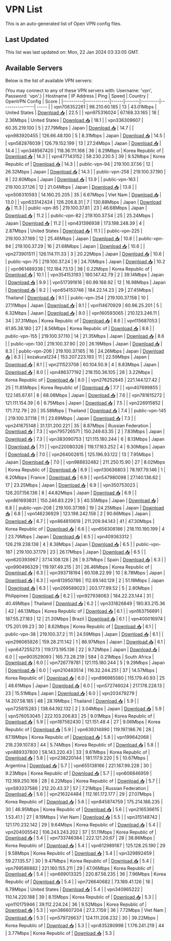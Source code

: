 # VPN List

This is an auto-generated list of Open VPN config files.

## Last Updated

This list was last updated on: Mon, 22 Jan 2024 03:33:05 GMT.

## Available Servers

Below is the list of available VPN servers:

(You may connect to any of these VPN servers with: Username: 'vpn', Password: 'vpn'.)
| Hostname | IP Address | Ping | Speed | Country | OpenVPN Config | Score |
|----------|------------|------|-------|---------|----------------| ----- |
| vpn708352261 | 98.210.60.185 | 13 | 43.01Mbps | United States | [Download 📥](./configs/server_0_US.ovpn) | 22.5 |
| vpn975316024 | 67.168.33.165 | 18 | 2.36Mbps | United States | [Download 📥](./configs/server_1_US.ovpn) | 18.1 |
| vpn336309607 | 60.35.219.100 | 5 | 27.79Mbps | Japan | [Download 📥](./configs/server_2_JP.ovpn) | 14.7 |
| vpn983920455 | 126.66.48.100 | 5 | 8.31Mbps | Japan | [Download 📥](./configs/server_3_JP.ovpn) | 14.5 |
| vpn582876039 | 126.79.152.199 | 13 | 27.24Mbps | Japan | [Download 📥](./configs/server_4_JP.ovpn) | 14.4 |
| vpn348567420 | 118.36.111.168 | 36 | 8.29Mbps | Korea Republic of | [Download 📥](./configs/server_5_KR.ovpn) | 14.3 |
| vpn477143152 | 58.230.230.5 | 39 | 9.52Mbps | Korea Republic of | [Download 📥](./configs/server_6_KR.ovpn) | 14.3 |
| public-vpn-94 | 219.100.37.56 | 12 | 26.32Mbps | Japan | [Download 📥](./configs/server_7_JP.ovpn) | 14.3 |
| public-vpn-258 | 219.100.37.190 | 8 | 22.60Mbps | Japan | [Download 📥](./configs/server_8_JP.ovpn) | 13.9 |
| public-vpn-163 | 219.100.37.126 | 12 | 21.04Mbps | Japan | [Download 📥](./configs/server_9_JP.ovpn) | 13.8 |
| vpn506310593 | 14.160.25.205 | 35 | 6.67Mbps | Viet Nam | [Download 📥](./configs/server_10_VN.ovpn) | 13.0 |
| vpn633142424 | 126.206.8.31 | 7 | 130.88Mbps | Japan | [Download 📥](./configs/server_11_JP.ovpn) | 11.3 |
| public-vpn-85 | 219.100.37.81 | 23 | 46.68Mbps | Japan | [Download 📥](./configs/server_12_JP.ovpn) | 11.2 |
| public-vpn-82 | 219.100.37.54 | 25 | 25.24Mbps | Japan | [Download 📥](./configs/server_13_JP.ovpn) | 11.2 |
| vpn431396938 | 173.198.248.39 | 4 | 2.87Mbps | United States | [Download 📥](./configs/server_14_US.ovpn) | 11.1 |
| public-vpn-225 | 219.100.37.169 | 12 | 25.46Mbps | Japan | [Download 📥](./configs/server_15_JP.ovpn) | 10.8 |
| public-vpn-84 | 219.100.37.29 | 16 | 21.68Mbps | Japan | [Download 📥](./configs/server_16_JP.ovpn) | 10.6 |
| vpn273901511 | 126.114.111.33 | 3 | 20.22Mbps | Japan | [Download 📥](./configs/server_17_JP.ovpn) | 10.6 |
| public-vpn-75 | 219.100.37.24 | 9 | 24.70Mbps | Japan | [Download 📥](./configs/server_18_JP.ovpn) | 10.2 |
| vpn961489338 | 112.184.73.13 | 38 | 0.22Mbps | Korea Republic of | [Download 📥](./configs/server_19_KR.ovpn) | 10.1 |
| vpn354153193 | 180.147.42.79 | 2 | 39.14Mbps | Japan | [Download 📥](./configs/server_20_JP.ovpn) | 9.9 |
| vpn517391616 | 60.99.168.92 | 12 | 16.98Mbps | Japan | [Download 📥](./configs/server_21_JP.ovpn) | 9.2 |
| vpn654153746 | 184.22.14.23 | 29 | 27.45Mbps | Thailand | [Download 📥](./configs/server_22_TH.ovpn) | 9.1 |
| public-vpn-254 | 219.100.37.158 | 10 | 27.11Mbps | Japan | [Download 📥](./configs/server_23_JP.ovpn) | 9.1 |
| vpn114670929 | 60.96.25.201 | 5 | 6.32Mbps | Japan | [Download 📥](./configs/server_24_JP.ovpn) | 9.0 |
| vpn160593065 | 210.123.246.11 | 34 | 37.31Mbps | Korea Republic of | [Download 📥](./configs/server_25_KR.ovpn) | 8.6 |
| vpn115687053 | 61.85.38.180 | 27 | 8.56Mbps | Korea Republic of | [Download 📥](./configs/server_26_KR.ovpn) | 8.6 |
| public-vpn-155 | 219.100.37.110 | 14 | 21.35Mbps | Japan | [Download 📥](./configs/server_27_JP.ovpn) | 8.6 |
| public-vpn-130 | 219.100.37.90 | 20 | 26.19Mbps | Japan | [Download 📥](./configs/server_28_JP.ovpn) | 8.3 |
| public-vpn-206 | 219.100.37.165 | 16 | 24.26Mbps | Japan | [Download 📥](./configs/server_29_JP.ovpn) | 8.3 |
| kozakura1234 | 153.207.223.193 | 11 | 22.59Mbps | Japan | [Download 📥](./configs/server_30_JP.ovpn) | 8.1 |
| vpn211523708 | 60.104.50.9 | 4 | 8.83Mbps | Japan | [Download 📥](./configs/server_31_JP.ovpn) | 8.0 |
| vpn486377192 | 218.150.36.105 | 28 | 3.22Mbps | Korea Republic of | [Download 📥](./configs/server_32_KR.ovpn) | 8.0 |
| vpn276252845 | 221.144.127.42 | 25 | 11.85Mbps | Korea Republic of | [Download 📥](./configs/server_33_KR.ovpn) | 7.7 |
| vpn407699855 | 122.145.67.61 | 8 | 68.08Mbps | Japan | [Download 📥](./configs/server_34_JP.ovpn) | 7.6 |
| vpn781615272 | 121.111.154.39 | 6 | 6.75Mbps | Japan | [Download 📥](./configs/server_35_JP.ovpn) | 7.5 |
| vpn226915852 | 171.7.12.79 | 20 | 35.58Mbps | Thailand | [Download 📥](./configs/server_36_TH.ovpn) | 7.4 |
| public-vpn-145 | 219.100.37.118 | 11 | 23.69Mbps | Japan | [Download 📥](./configs/server_37_JP.ovpn) | 7.3 |
| vpn241675148 | 31.131.200.221 | 35 | 8.87Mbps | Russian Federation | [Download 📥](./configs/server_38_RU.ovpn) | 7.3 |
| vpn795726571 | 150.249.63.35 | 2 | 7.83Mbps | Japan | [Download 📥](./configs/server_39_JP.ovpn) | 7.3 |
| vpn383090753 | 121.115.180.244 | 6 | 8.13Mbps | Japan | [Download 📥](./configs/server_40_JP.ovpn) | 7.1 |
| vpn220080326 | 118.17.163.252 | 4 | 9.30Mbps | Japan | [Download 📥](./configs/server_41_JP.ovpn) | 7.0 |
| vpn264002615 | 125.196.93.122 | 13 | 7.95Mbps | Japan | [Download 📥](./configs/server_42_JP.ovpn) | 7.0 |
| vpn988832482 | 211.250.15.90 | 27 | 8.02Mbps | Korea Republic of | [Download 📥](./configs/server_43_KR.ovpn) | 6.9 |
| vpn130636803 | 78.197.79.146 | 1 | 6.20Mbps | France | [Download 📥](./configs/server_44_FR.ovpn) | 6.9 |
| vpn547980098 | 27.140.136.62 | 17 | 23.25Mbps | Japan | [Download 📥](./configs/server_45_JP.ovpn) | 6.9 |
| vpn350753023 | 126.207.156.136 | 8 | 44.82Mbps | Japan | [Download 📥](./configs/server_46_JP.ovpn) | 6.9 |
| vpn861693831 | 150.246.83.229 | 3 | 40.55Mbps | Japan | [Download 📥](./configs/server_47_JP.ovpn) | 6.8 |
| public-vpn-208 | 219.100.37.166 | 19 | 24.25Mbps | Japan | [Download 📥](./configs/server_48_JP.ovpn) | 6.8 |
| vpn146236929 | 123.198.242.158 | 2 | 90.66Mbps | Japan | [Download 📥](./configs/server_49_JP.ovpn) | 6.7 |
| vpn864810618 | 211.209.94.143 | 41 | 47.30Mbps | Korea Republic of | [Download 📥](./configs/server_50_KR.ovpn) | 6.6 |
| vpn656308186 | 218.110.190.199 | 4 | 23.79Mbps | Japan | [Download 📥](./configs/server_51_JP.ovpn) | 6.5 |
| vpn409363312 | 126.219.238.138 | 4 | 8.38Mbps | Japan | [Download 📥](./configs/server_52_JP.ovpn) | 6.5 |
| public-vpn-187 | 219.100.37.179 | 23 | 26.17Mbps | Japan | [Download 📥](./configs/server_53_JP.ovpn) | 6.5 |
| vpn620393967 | 37.14.108.128 | 26 | 9.37Mbps | Spain | [Download 📥](./configs/server_54_ES.ovpn) | 6.3 |
| vpn990496329 | 119.197.49.215 | 31 | 26.46Mbps | Korea Republic of | [Download 📥](./configs/server_55_KR.ovpn) | 6.3 |
| vpn393718194 | 60.108.22.99 | 10 | 8.78Mbps | Japan | [Download 📥](./configs/server_56_JP.ovpn) | 6.3 |
| vpn813950786 | 112.69.140.129 | 2 | 51.18Mbps | Japan | [Download 📥](./configs/server_57_JP.ovpn) | 6.3 |
| vpn269589023 | 203.177.99.52 | 5 | 2.80Mbps | Philippines | [Download 📥](./configs/server_58_PH.ovpn) | 6.2 |
| vpn927938063 | 184.22.23.144 | 31 | 40.49Mbps | Thailand | [Download 📥](./configs/server_59_TH.ovpn) | 6.2 |
| vpn331826849 | 180.83.215.36 | 42 | 46.13Mbps | Korea Republic of | [Download 📥](./configs/server_60_KR.ovpn) | 6.1 |
| vpn163756691 | 187.55.27.183 | 12 | 21.20Mbps | Brazil | [Download 📥](./configs/server_61_BR.ovpn) | 6.1 |
| vpn400016974 | 175.201.99.23 | 30 | 8.62Mbps | Korea Republic of | [Download 📥](./configs/server_62_KR.ovpn) | 6.1 |
| public-vpn-38 | 219.100.37.2 | 11 | 24.59Mbps | Japan | [Download 📥](./configs/server_63_JP.ovpn) | 6.1 |
| vpn296065826 | 159.28.211.142 | 1 | 86.97Mbps | Japan | [Download 📥](./configs/server_64_JP.ovpn) | 6.1 |
| vpn647255273 | 119.173.195.136 | 22 | 9.72Mbps | Japan | [Download 📥](./configs/server_65_JP.ovpn) | 6.0 |
| vpn903529093 | 165.73.28.219 | 584 | 0.21Mbps | South Africa | [Download 📥](./configs/server_66_ZA.ovpn) | 6.0 |
| vpn726778781 | 121.115.180.244 | 5 | 9.29Mbps | Japan | [Download 📥](./configs/server_67_JP.ovpn) | 6.0 |
| vpn210483514 | 116.32.244.251 | 37 | 14.57Mbps | Korea Republic of | [Download 📥](./configs/server_68_KR.ovpn) | 6.0 |
| vpn896985580 | 115.179.40.93 | 25 | 48.61Mbps | Japan | [Download 📥](./configs/server_69_JP.ovpn) | 6.0 |
| vpn572746024 | 217.178.228.13 | 23 | 15.51Mbps | Japan | [Download 📥](./configs/server_70_JP.ovpn) | 6.0 |
| vpn203479279 | 14.207.58.185 | 48 | 28.19Mbps | Thailand | [Download 📥](./configs/server_71_TH.ovpn) | 5.9 |
| vpn725815283 | 138.64.192.132 | 2 | 3.04Mbps | Japan | [Download 📥](./configs/server_72_JP.ovpn) | 5.9 |
| vpn576053045 | 222.103.206.83 | 25 | 9.01Mbps | Korea Republic of | [Download 📥](./configs/server_73_KR.ovpn) | 5.9 |
| vpn187582430 | 121.151.48.4 | 27 | 9.06Mbps | Korea Republic of | [Download 📥](./configs/server_74_KR.ovpn) | 5.9 |
| vpn639314890 | 119.197.186.76 | 28 | 67.19Mbps | Korea Republic of | [Download 📥](./configs/server_75_KR.ovpn) | 5.8 |
| vpn199642068 | 218.239.107.83 | 44 | 5.74Mbps | Korea Republic of | [Download 📥](./configs/server_76_KR.ovpn) | 5.8 |
| vpn889337800 | 58.143.220.43 | 33 | 9.61Mbps | Korea Republic of | [Download 📥](./configs/server_77_KR.ovpn) | 5.8 |
| vpn238220144 | 181.117.9.220 | 5 | 10.67Mbps | Argentina | [Download 📥](./configs/server_78_AR.ovpn) | 5.7 |
| vpn655138166 | 221.167.99.228 | 30 | 9.23Mbps | Korea Republic of | [Download 📥](./configs/server_79_KR.ovpn) | 5.7 |
| vpn606846959 | 112.169.250.168 | 28 | 6.22Mbps | Korea Republic of | [Download 📥](./configs/server_80_KR.ovpn) | 5.7 |
| vpn593337586 | 212.20.43.37 | 57 | 7.21Mbps | Russian Federation | [Download 📥](./configs/server_81_RU.ovpn) | 5.6 |
| vpn216324484 | 112.161.172.177 | 29 | 27.07Mbps | Korea Republic of | [Download 📥](./configs/server_82_KR.ovpn) | 5.6 |
| vpn845874759 | 175.214.186.235 | 30 | 46.95Mbps | Korea Republic of | [Download 📥](./configs/server_83_KR.ovpn) | 5.6 |
| vpn216536615 | 1.53.41.1 | 27 | 9.19Mbps | Viet Nam | [Download 📥](./configs/server_84_VN.ovpn) | 5.5 |
| vpn315148742 | 121.170.232.142 | 29 | 9.64Mbps | Korea Republic of | [Download 📥](./configs/server_85_KR.ovpn) | 5.4 |
| vpn204005542 | 106.243.243.202 | 37 | 51.11Mbps | Korea Republic of | [Download 📥](./configs/server_86_KR.ovpn) | 5.4 |
| vpn733746384 | 222.121.20.67 | 28 | 38.86Mbps | Korea Republic of | [Download 📥](./configs/server_87_KR.ovpn) | 5.4 |
| vpn612989187 | 125.128.25.190 | 29 | 9.58Mbps | Korea Republic of | [Download 📥](./configs/server_88_KR.ovpn) | 5.4 |
| vpn329892459 | 59.27.135.57 | 30 | 9.47Mbps | Korea Republic of | [Download 📥](./configs/server_89_KR.ovpn) | 5.4 |
| vpn799586882 | 221.160.155.211 | 29 | 47.06Mbps | Korea Republic of | [Download 📥](./configs/server_90_KR.ovpn) | 5.4 |
| vpn669013325 | 220.87.56.235 | 36 | 7.96Mbps | Korea Republic of | [Download 📥](./configs/server_91_KR.ovpn) | 5.4 |
| vpn726640682 | 73.189.41.126 | 16 | 6.79Mbps | United States | [Download 📥](./configs/server_92_US.ovpn) | 5.4 |
| vpn340965222 | 110.14.220.188 | 39 | 8.15Mbps | Korea Republic of | [Download 📥](./configs/server_93_KR.ovpn) | 5.3 |
| vpn110175946 | 39.112.224.24 | 36 | 9.52Mbps | Korea Republic of | [Download 📥](./configs/server_94_KR.ovpn) | 5.3 |
| vpn386607204 | 27.2.7.159 | 36 | 7.72Mbps | Viet Nam | [Download 📥](./configs/server_95_VN.ovpn) | 5.3 |
| vpn579726637 | 124.111.208.232 | 30 | 39.22Mbps | Korea Republic of | [Download 📥](./configs/server_96_KR.ovpn) | 5.3 |
| vpn835280998 | 1.176.241.219 | 44 | 3.77Mbps | Korea Republic of | [Download 📥](./configs/server_97_KR.ovpn) | 5.3 |
